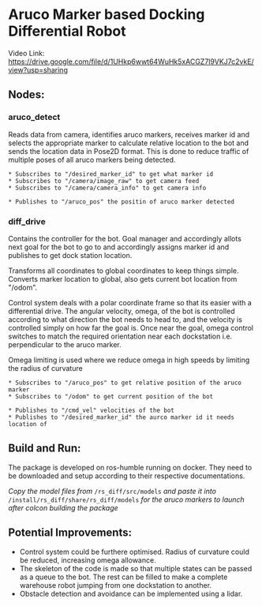 # Aruco Marker based Docking Differential Robot

Video Link: https://drive.google.com/file/d/1UHkp6wwt64WuHk5xACGZ7l9VKJ7c2vkE/view?usp=sharing

## Nodes:

### aruco_detect
Reads data from camera, identifies aruco markers, receives marker id and selects the appropriate marker to calculate relative location to the bot and sends the location data in Pose2D format. This is done to reduce traffic of multiple poses of all aruco markers being detected.
    
    * Subscribes to "/desired_marker_id" to get what marker id 
    * Subscribes to "/camera/image_raw" to get camera feed
    * Subscribes to "/camera/camera_info" to get camera info
    
    * Publishes to "/aruco_pos" the positin of aruco marker detected

### diff_drive
Contains the controller for the bot. Goal manager and accordingly allots next goal for the bot to go to and accordingly assigns marker id and publishes to get dock station location. 

Transforms all coordinates to global coordinates to keep things simple. Converts marker location to global, also gets current bot location from "/odom". 

Control system deals with a polar coordinate frame so that its easier with a differential drive. The angular velocity, omega, of the bot is controlled according to what direction the bot needs to head to, and the velocity is controlled simply on how far the goal is. Once near the goal, omega control switches to match the required orientation near each dockstation i.e. perpendicular to the aruco marker. 

Omega limiting is used where we reduce omega in high speeds by limiting the radius of curvature

    * Subscribes to "/aruco_pos" to get relative position of the aruco marker
    * Subscribes to "/odom" to get current position of the bot
    
    * Publishes to "/cmd_vel" velocities of the bot
    * Publishes to "/desired_marker_id" the aurco marker id it needs location of

## Build and Run:

The package is developed on ros-humble running on docker. They need to be downloaded and setup according to their respective documentations.

*Copy the model files from* `/rs_diff/src/models` *and paste it into* `/install/rs_diff/share/rs_diff/models` *for the aruco markers to launch after colcon building the package*

## Potential Improvements:

* Control system could be furthere optimised. Radius of curvature could be reduced, increasing omega allowance.
* The skeleton of the code is made so that multiple states can be passed as a queue to the bot. The rest can be filled to make a complete warehouse robot jumping from one dockstation to another.
* Obstacle detection and avoidance can be implemented using a lidar.